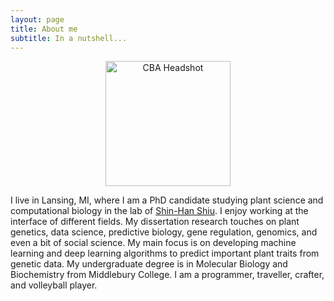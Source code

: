 ```yaml
---
layout: page
title: About me
subtitle: In a nutshell...
---
```


<p align='center'>
	<img src="../img/headshot_COM.jpg" alt='CBA Headshot' height="200px">
</p>


I live in Lansing, MI, where I am a PhD candidate studying plant science and computational biology in the lab of [Shin-Han Shiu](https://github.com/ShiuLab). I enjoy working at the interface of different fields. My dissertation research touches on plant genetics, data science, predictive biology, gene regulation, genomics, and even a bit of social science. My main focus is on developing machine learning and deep learning algorithms to predict important plant traits from genetic data. My undergraduate degree is in Molecular Biology and Biochemistry from Middlebury College. I am a programmer, traveller, crafter, and volleyball player. 
